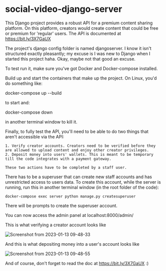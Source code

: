 # social-video-django-server
This Django project provides a robust API for a premium content sharing platform. On this platform, creators would create content that could be free or premium for 'regular' users.  The API is documented at https://bit.ly/3X7GaUX

The project's django config folder is named djangoserver. I know it isn't structured exactly pleasantly; my excuse is I was new to Django when I started this project haha. Okay, maybe not that good an excuse.

To test run it, make sure you've got Docker and Docker-compose installed.

Build up and start the containers that make up the project. On Linux, you'd do something like:

  docker-compose up --build

to start and:

  docker-compose down

in another terminal window to kill it.

Finally, to fully test the API, you'll need to be able to do two things that aren't accessible via the API:

	1. Verify creator accounts. Creators need to be verified before they are allowed to upload content and enjoy other creator privileges.
	2. Deposit money into users' wallets. This is meant to be temporary till the code integrates with a payment gateway.
	
	These two actions have to be completed by a staff user.
	
There has to be a superuser that can create new staff accounts and has unrestricted access to users data. To create this account, while the server is running, run this in another terminal window (in the root folder of the code):

 	docker-compose exec server python manage.py createsuperuser

There will be prompts to create the superuser account.

You can now access the admin panel at localhost:8000/admin/

This is what verifying a creator account looks like

![Screenshot from 2023-01-13 09-48-33](https://user-images.githubusercontent.com/70032662/212278479-c2480e30-8585-4f74-adda-f16d83a70263.png)

And this is what depositing money into a user's account looks like

![Screenshot from 2023-01-13 09-48-55](https://user-images.githubusercontent.com/70032662/212278629-80052e37-4247-49d6-a56d-e2ee471f4209.png)

And of course, don't forget to read the doc at https://bit.ly/3X7GaUX :)
